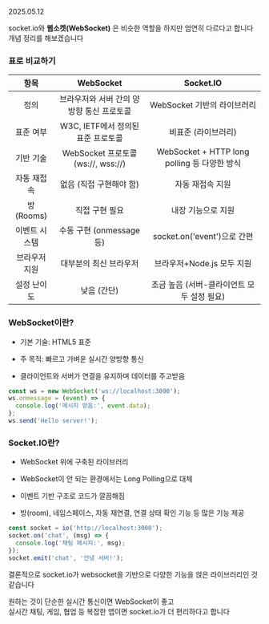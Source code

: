 2025.05.12

socket.io와 **웹소켓(WebSocket)** 은 비슷한 역할을 하지만 엄연히 다르다고 합니다 개념 정리를 해보겠습니다

### 표로 비교하기

|항목|WebSocket|Socket.IO|
|:-:|:-:|:-:|
정의|브라우저와 서버 간의 양방향 통신 프로토콜|WebSocket 기반의 라이브러리
표준 여부|W3C, IETF에서 정의된 표준 프로토콜|비표준 (라이브러리)
기반 기술|WebSocket 프로토콜 (ws://, wss://)|WebSocket + HTTP long polling 등 다양한 방식
자동 재접속|없음 (직접 구현해야 함)|자동 재접속 지원
방(Rooms)|직접 구현 필요|내장 기능으로 지원
이벤트 시스템|수동 구현 (onmessage 등)|socket.on('event')으로 간편
브라우저 지원|대부분의 최신 브라우저|브라우저+Node.js 모두 지원
설정 난이도|낮음 (간단)|조금 높음 (서버-클라이언트 모두 설정 필요)


### WebSocket이란?
- 기본 기술: HTML5 표준

- 주 목적: 빠르고 가벼운 실시간 양방향 통신

- 클라이언트와 서버가 연결을 유지하며 데이터를 주고받음
```js
const ws = new WebSocket('ws://localhost:3000');
ws.onmessage = (event) => {
  console.log('메시지 받음:', event.data);
};
ws.send('Hello server!');
```

### Socket.IO란?
- WebSocket 위에 구축된 라이브러리

- WebSocket이 안 되는 환경에서는 Long Polling으로 대체

- 이벤트 기반 구조로 코드가 깔끔해짐

- 방(room), 네임스페이스, 자동 재연결, 연결 상태 확인 기능 등 많은 기능 제공
```js
const socket = io('http://localhost:3000');
socket.on('chat', (msg) => {
  console.log('채팅 메시지:', msg);
});
socket.emit('chat', '안녕 서버!');
```

결론적으로 socket.io가 websocket을 기반으로 다양한 기능을 얹은 라이브러리인 것 같습니다

원하는 것이 단순한 실시간 통신이면 WebSocket이 좋고<br>
실시간 채팅, 게임, 협업 등 복잡한 앱이면 socket.io가 더 편리하다고 합니다